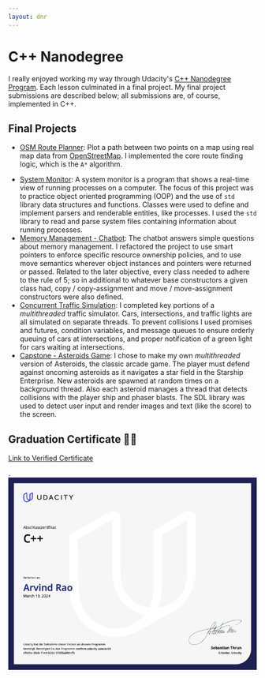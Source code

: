 ```yaml
---
layout: dnr
---
```


# C++ Nanodegree

I really enjoyed working my way through Udacity's [C++ Nanodegree Program](https://www.udacity.com/course/c-plus-plus-nanodegree--nd213). Each lesson culminated in a final project. My final project submissions are described below; all submissions are, of course, implemented in C++.

## Final Projects

* [OSM Route Planner](https://github.com/arvsrao/CppND-Route-Planning): Plot a path between two points on a map using real map data from [OpenStreetMap](https://www.openstreetmap.org/). I implemented the core route finding logic, which is the `A*` algorithm. 

- [System Monitor](https://github.com/arvsrao/CppND-System-Monitor): A system monitor is a program that shows a real-time view of running processes on a computer. The focus of this project was to practice object oriented programming (OOP) and the use of   `std` library data structures and functions. Classes were used to define and implement parsers and renderable entities, like processes. I used the `std` library to read and parse system files containing information about running processes. 
- [Memory Management - Chatbot](https://github.com/arvsrao/CppND-Memory-Management-Chatbot): The chatbot answers simple questions about memory management. I refactored the project to use smart pointers to enforce specific resource ownership policies, and to use move semantics wherever object instances and pointers were returned or passed. Related to the later objective, every class needed to adhere to the rule of 5; so in additional to whatever base constructors a given class had, copy / copy-assignment and move / move-assignment constructors were also defined.
- [Concurrent Traffic Simulation](https://github.com/arvsrao/CppND-Program-a-Concurrent-Traffic-Simulation): I completed key portions of a *multithreaded* traffic simulator. Cars, intersections, and traffic lights are all simulated on separate threads. To prevent collisions I used promises and futures, condition variables, and message queues to ensure orderly queuing of cars at intersections, and proper notification of a green light for cars waiting at intersections.
- [Capstone - Asteroids Game](https://github.com/arvsrao/Asteroids): I chose to make my own *multithreaded* version of Asteroids, the classic arcade game. The player must defend against oncoming asteroids as it navigates a star field in the Starship Enterprise. New asteroids are spawned at random times on a background thread. Also each asteroid manages a thread that detects collisions with the player ship and phaser blasts. The SDL library was used to detect user input and render images and text (like the score) to the screen.

## Graduation Certificate 🎉🎉

[Link to Verified Certificate](https://www.udacity.com/certificate/e/b8cfeb5a-30cb-11ed-b2b2-37d55a081cf3)

.![Nanodegree Certificate](./assets/udacity-c++-certificate.png "Certificate")

